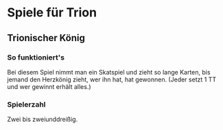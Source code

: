# Spiele für Trion

## Trionischer König

### So funktioniert's

Bei diesem Spiel nimmt man ein Skatspiel und zieht so lange Karten, bis jemand den Herzkönig zieht, wer ihn hat, hat gewonnen. \(Jeder setzt 1 TT und wer gewinnt erhält alles.\)

### Spielerzahl

Zwei bis zweiunddreißig.
